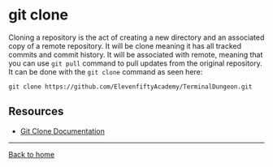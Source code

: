 # git clone

Cloning a repository is the act of creating a new directory and an associated copy of a remote repository. It will be clone meaning it has all tracked commits and commit history.
It will be associated with remote, meaning that you can use `git pull` command to pull updates from the original repository.
It can be done with the `git clone` command as seen here:

```
git clone https://github.com/ElevenfiftyAcademy/TerminalDungeon.git
```

## Resources

- [Git Clone Documentation](https://git-scm.com/docs/git-clone)

---

[Back to home](../README.md)